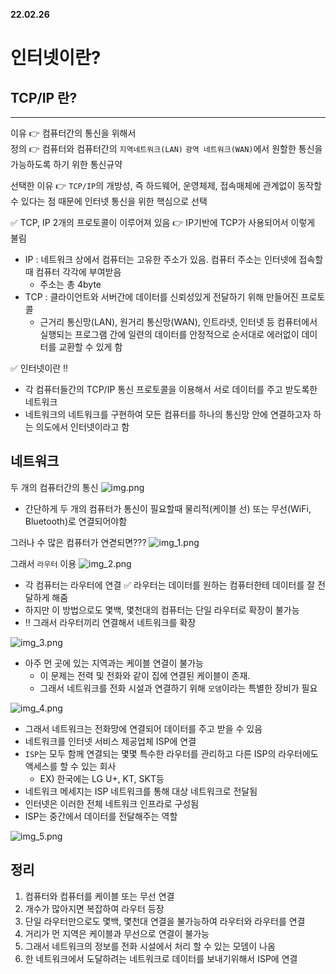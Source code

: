 __22.02.26__
# 인터넷이란?

## TCP/IP 란?
___
이유 👉 컴퓨터간의 통신을 위해서  
정의 👉 컴퓨터와 컴퓨터간의 `지역네트워크(LAN)` `광역 네트워크(WAN)`에서 원할한 통신을 가능하도록 하기 위한 통신규약  

선택한 이유 👉 `TCP/IP`의 개방성, 즉 하드웨어, 운영체제, 접속매체에 관계없이 동작할 수 있다는 점 때문에 인터넷 통신을 위한 핵심으로 선택  

✅ TCP, IP 2개의 프로토콜이 이루어져 있음 👉 IP기반에 TCP가 사용되어서 이렇게 불림

- IP : 네트워크 상에서 컴퓨터는 고유한 주소가 있음. 컴퓨터 주소는 인터넷에 접속할 때 컴퓨터 각각에 부여받음
  - 주소는 총 4byte
- TCP : 클라이언트와 서버간에 데이터를 신뢰성있게 전달하기 위해 만들어진 프로토콜
  - 근거리 통신망(LAN), 원거리 통신망(WAN), 인트라넷, 인터넷 등 컴퓨터에서 실행되는 프로그램 간에 일련의 데이터를 안정적으로 순서대로 에러없이 데이터를 교환할 수 있게 함

✅ 인터넷이란 ‼️ 
- 각 컴퓨터들간의 TCP/IP 통신 프로토콜을 이용해서 서로 데이터를 주고 받도록한 네트워크
- 네트워크의 네트워크를 구현하여 모든 컴퓨터를 하나의 통신망 안에 연결하고자 하는 의도에서 인터넷이라고 함

## 네트워크

두 개의 컴퓨터간의 통신
![img.png](img.png)
- 간단하게 두 개의 컴퓨터가 통신이 필요할때 물리적(케이블 선) 또는 무선(WiFi, Bluetooth)로 연결되어야함
 
그러나 수 많은 컴퓨터가 연겯되면???
![img_1.png](img_1.png)

그래서 `라우터` 이용
![img_2.png](img_2.png)
- 각 컴퓨터는 라우터에 연결
✅ 라우터는 데이터를 원하는 컴퓨터한테 데이터를 잘 전달하게 해줌
- 하지만 이 방법으로도 몇백, 몇천대의 컴퓨터는 단일 라우터로 확장이 불가능 
- ‼️ 그래서 라우터끼리 연결해서 네트워크를 확장

![img_3.png](img_3.png)

- 아주 먼 곳에 있는 지역과는 케이블 연결이 불가능 
  - 이 문제는 전력 및 전화와 같이 집에 연결된 케이블이 존재.
  - 그래서 네트워크를 전화 시설과 연결하기 위해 `모뎀`이라는 특별한 장비가 필요

![img_4.png](img_4.png)
- 그래서 네트워크는 전화망에 연결되어 데이터를 주고 받을 수 있음
- 네트워크를 인터넷 서비스 제공업체 ISP에 연결
- `ISP`는 모두 함께 연결되는 몇몇 특수한 라우터를 관리하고 다른 ISP의 라우터에도 액세스를 할 수 있는 회사
  - EX) 한국에는 LG U+, KT, SKT등
- 네트워크 메세지는 ISP 네트워크를 통해 대상 네트워크로 전달됨
- 인터넷은 이러한 전체 네트워크 인프라로 구성됨
- ISP는 중간에서 데이터를 전달해주는 역할

![img_5.png](img_5.png)

## 정리
1. 컴퓨터와 컴퓨터를 케이블 또는 무선 연결
2. 개수가 많아지면 복잡하여 라우터 등장
3. 단일 라우터만으로도 몇백, 몇천대 연결을 불가능하여 라우터와 라우터를 연결
4. 거리가 먼 지역은 케이블과 무선으로 연결이 불가능
5. 그래서 네트워크의 정보를 전화 시설에서 처리 할 수 있는 모뎀이 나옴
6. 한 네트워크에서 도달하려는 네트워크로 데이터를 보내기위해서 ISP에 연결